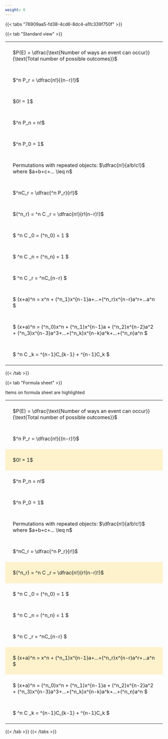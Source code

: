 ```yaml
---
weight: 6
---
```


{{< tabs "76909aa5-fd38-4cd6-8dc4-a1fc339f750f" >}}

{{< tab "Standard view" >}}

<style type="text/css">
#T_06921 th.col_heading {
  text-align: left;
  font-size: 1em;
}
#T_06921 td {
  text-align: left;
  font-size: 1em;
  padding: 1.5em;
}
</style>
<table id="T_06921">
  <thead>
  </thead>
  <tbody>
    <tr>
      <td id="T_06921_row0_col0" class="data row0 col0" >$P(E) = \dfrac{\text{Number of ways an event can occur}}{\text{Total number of possible outcomes}}$</td>
    </tr>
    <tr>
      <td id="T_06921_row1_col0" class="data row1 col0" >$^n P_r = \dfrac{n!}{(n-r)!}$</td>
    </tr>
    <tr>
      <td id="T_06921_row2_col0" class="data row2 col0" >$0! = 1$</td>
    </tr>
    <tr>
      <td id="T_06921_row3_col0" class="data row3 col0" >$^n P_n = n!$</td>
    </tr>
    <tr>
      <td id="T_06921_row4_col0" class="data row4 col0" >$^n P_0 = 1$</td>
    </tr>
    <tr>
      <td id="T_06921_row5_col0" class="data row5 col0" >Permutations with repeated objects: $\dfrac{n!}{a!b!c!}$ where $a+b+c+... \leq n$</td>
    </tr>
    <tr>
      <td id="T_06921_row6_col0" class="data row6 col0" >$^nC_r = \dfrac{^n P_r}{r!}$</td>
    </tr>
    <tr>
      <td id="T_06921_row7_col0" class="data row7 col0" >$(^n_r) = ^n C _r = \dfrac{n!}{r!(n-r)!}$</td>
    </tr>
    <tr>
      <td id="T_06921_row8_col0" class="data row8 col0" >$ ^n C _0 = (^n_0) = 1 $</td>
    </tr>
    <tr>
      <td id="T_06921_row9_col0" class="data row9 col0" >$ ^n C _n = (^n_n) = 1 $</td>
    </tr>
    <tr>
      <td id="T_06921_row10_col0" class="data row10 col0" >$ ^n C _r = ^nC_{n-r} $</td>
    </tr>
    <tr>
      <td id="T_06921_row11_col0" class="data row11 col0" >$ (x+a)^n = x^n + (^n_1)x^{n-1}a+...+(^n_r)x^{n-r}a^r+...a^n    $</td>
    </tr>
    <tr>
      <td id="T_06921_row12_col0" class="data row12 col0" >$ (x+a)^n = (^n_0)x^n + (^n_1)x^{n-1}a + (^n_2)x^{n-2}a^2 + (^n_3)x^{n-3}a^3+...+(^n_k)x^{n-k}a^k+...+(^n_n)a^n $</td>
    </tr>
    <tr>
      <td id="T_06921_row13_col0" class="data row13 col0" >$ ^n C _k = ^{n-1}C_{k-1} + ^{n-1}C_k $</td>
    </tr>
  </tbody>
</table>
{{< /tab >}}

{{< tab "Formula sheet" >}}

Items on formula sheet are highlighted 
<br>
<style type="text/css">
#T_219b5 th.col_heading {
  text-align: left;
  font-size: 1em;
}
#T_219b5 td {
  text-align: left;
  font-size: 1em;
  padding: 1.5em;
}
#T_219b5_row0_col0, #T_219b5_row1_col0, #T_219b5_row3_col0, #T_219b5_row4_col0, #T_219b5_row5_col0, #T_219b5_row6_col0, #T_219b5_row8_col0, #T_219b5_row9_col0, #T_219b5_row10_col0, #T_219b5_row12_col0, #T_219b5_row13_col0 {
  background-color: rgba(0,0,0,0);
}
#T_219b5_row2_col0, #T_219b5_row7_col0, #T_219b5_row11_col0 {
  background-color: rgba(255,194,10, 0.2);
}
</style>
<table id="T_219b5">
  <thead>
  </thead>
  <tbody>
    <tr>
      <td id="T_219b5_row0_col0" class="data row0 col0" >$P(E) = \dfrac{\text{Number of ways an event can occur}}{\text{Total number of possible outcomes}}$</td>
    </tr>
    <tr>
      <td id="T_219b5_row1_col0" class="data row1 col0" >$^n P_r = \dfrac{n!}{(n-r)!}$</td>
    </tr>
    <tr>
      <td id="T_219b5_row2_col0" class="data row2 col0" >$0! = 1$</td>
    </tr>
    <tr>
      <td id="T_219b5_row3_col0" class="data row3 col0" >$^n P_n = n!$</td>
    </tr>
    <tr>
      <td id="T_219b5_row4_col0" class="data row4 col0" >$^n P_0 = 1$</td>
    </tr>
    <tr>
      <td id="T_219b5_row5_col0" class="data row5 col0" >Permutations with repeated objects: $\dfrac{n!}{a!b!c!}$ where $a+b+c+... \leq n$</td>
    </tr>
    <tr>
      <td id="T_219b5_row6_col0" class="data row6 col0" >$^nC_r = \dfrac{^n P_r}{r!}$</td>
    </tr>
    <tr>
      <td id="T_219b5_row7_col0" class="data row7 col0" >$(^n_r) = ^n C _r = \dfrac{n!}{r!(n-r)!}$</td>
    </tr>
    <tr>
      <td id="T_219b5_row8_col0" class="data row8 col0" >$ ^n C _0 = (^n_0) = 1 $</td>
    </tr>
    <tr>
      <td id="T_219b5_row9_col0" class="data row9 col0" >$ ^n C _n = (^n_n) = 1 $</td>
    </tr>
    <tr>
      <td id="T_219b5_row10_col0" class="data row10 col0" >$ ^n C _r = ^nC_{n-r} $</td>
    </tr>
    <tr>
      <td id="T_219b5_row11_col0" class="data row11 col0" >$ (x+a)^n = x^n + (^n_1)x^{n-1}a+...+(^n_r)x^{n-r}a^r+...a^n    $</td>
    </tr>
    <tr>
      <td id="T_219b5_row12_col0" class="data row12 col0" >$ (x+a)^n = (^n_0)x^n + (^n_1)x^{n-1}a + (^n_2)x^{n-2}a^2 + (^n_3)x^{n-3}a^3+...+(^n_k)x^{n-k}a^k+...+(^n_n)a^n $</td>
    </tr>
    <tr>
      <td id="T_219b5_row13_col0" class="data row13 col0" >$ ^n C _k = ^{n-1}C_{k-1} + ^{n-1}C_k $</td>
    </tr>
  </tbody>
</table>
{{< /tab >}}
{{< /tabs >}}
